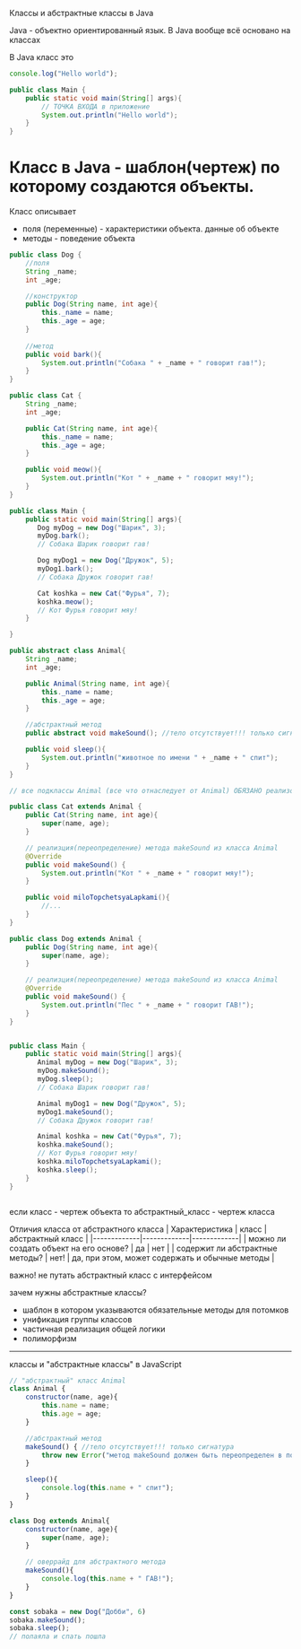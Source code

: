 Классы и абстрактные классы в Java

Java - объектно ориентированный язык.
В Java вообще всё основано на классах

В Java класс это 

```js
console.log("Hello world");
```

```java
public class Main {
    public static void main(String[] args){
        // ТОЧКА ВХОДА в приложение
        System.out.println("Hello world");
    }
}
```

# Класс в Java - шаблон(чертеж) по которому создаются объекты.
Класс описывает
- поля (переменные) - характеристики объекта. данные об объекте
- методы - поведение объекта

```java
public class Dog {
    //поля
    String _name;
    int _age;

    //конструктор
    public Dog(String name, int age){
        this._name = name;
        this._age = age;
    }
    
    //метод
    public void bark(){
        System.out.println("Собака " + _name + " говорит гав!");
    }
}

public class Cat {
    String _name;
    int _age;

    public Cat(String name, int age){
        this._name = name;
        this._age = age;
    }

    public void meow(){
        System.out.println("Кот " + _name + " говорит мяу!");
    }
}

public class Main {
    public static void main(String[] args){
       Dog myDog = new Dog("Шарик", 3);
       myDog.bark();
       // Собака Шарик говорит гав!

       Dog myDog1 = new Dog("Дружок", 5);
       myDog1.bark();
       // Собака Дружок говорит гав!

       Cat koshka = new Cat("Фурья", 7);
       koshka.meow();
       // Кот Фурья говорит мяу!
    }

}
```

```java
public abstract class Animal{
    String _name;
    int _age;

    public Animal(String name, int age){
        this._name = name;
        this._age = age;
    }

    //абстрактный метод
    public abstract void makeSound(); //тело отсутствует!!! только сигнатура

    public void sleep(){
        System.out.println("животное по имени " + _name + " спит");
    }
}

// все подклассы Animal (все что отнаследует от Animal) ОБЯЗАНО реализовать все абстрактные методы!!!

public class Cat extends Animal {
    public Cat(String name, int age){
        super(name, age);
    }

    // реализция(переопределение) метода makeSound из класса Animal
    @Override
    public void makeSound() {
        System.out.println("Кот " + _name + " говорит мяу!");
    }

    public void miloTopchetsyaLapkami(){
        //...
    }
}

public class Dog extends Animal {
    public Dog(String name, int age){
        super(name, age);
    }

    // реализция(переопределение) метода makeSound из класса Animal
    @Override
    public void makeSound() {
        System.out.println("Пес " + _name + " говорит ГАВ!");
    }
}


public class Main {
    public static void main(String[] args){
       Animal myDog = new Dog("Шарик", 3);
       myDog.makeSound();
       myDog.sleep();
       // Собака Шарик говорит гав!

       Animal myDog1 = new Dog("Дружок", 5);
       myDog1.makeSound();
       // Собака Дружок говорит гав!

       Animal koshka = new Cat("Фурья", 7);
       koshka.makeSound();
       // Кот Фурья говорит мяу!
       koshka.miloTopchetsyaLapkami();
       koshka.sleep();
    }
}



```

если класс - чертеж объекта
то абстрактный_класс - чертеж класса

Отличия класса от абстрактного класса
| Характеристика | класс | абстрактный класс |
|-------------|-------------|-------------|
| можно ли создать объект на его основе?   | да   | нет   |
| содержит ли абстрактные методы?    | нет!    | да, при этом, может содержать и обычные методы    |

важно! не путать абстрактный класс с интерфейсом

зачем нужны абстрактные классы?
- шаблон в котором указываются обязательные методы для потомков
- унификация группы классов
- частичная реализация общей логики
- полиморфизм



---


классы и "абстрактные классы" в JavaScript
```js
// "абстрактный" класс Animal 
class Animal {
    constructor(name, age){
        this.name = name;
        this.age = age;
    }

    //абстрактный метод
    makeSound() { //тело отсутствует!!! только сигнатура
        throw new Error("метод makeSound должен быть переопределен в подклассе")
    }

    sleep(){
        console.log(this.name + " спит");
    }
}

class Dog extends Animal{
    constructor(name, age){
        super(name, age);
    }

    // оверрайд для абстрактного метода
    makeSound(){
        console.log(this.name + " ГАВ!");
    }
}

const sobaka = new Dog("Добби", 6)
sobaka.makeSound();
sobaka.sleep();
// полаяла и спать пошла

```
